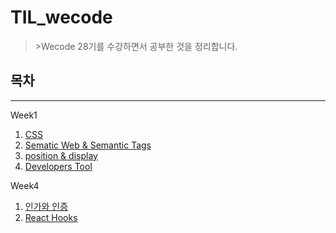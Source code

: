 # TIL_wecode

> \>Wecode 28기를 수강하면서 공부한 것을 정리합니다.

## 목차

------

Week1

1. [CSS](./Week1/CSS.md)
1. [Sematic Web & Semantic Tags](./Week1/Semantic_Web_Semantic_Tags.md)
1. [position & display](./Week1/position_dislay.md)
1. [Developers Tool](./Week1/Developers_Tool.md)

Week4

1. [인가와 인증](./Week4/인가와_인증.md)
1. [React Hooks](./Week4/React_Hooks.md)


